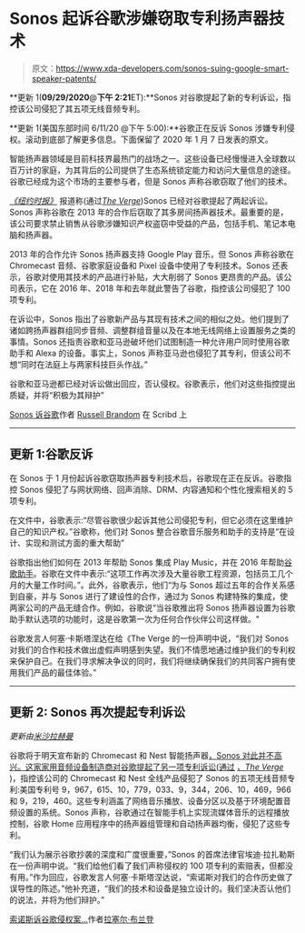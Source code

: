 # Sonos 起诉谷歌涉嫌窃取专利扬声器技术

> 原文：<https://www.xda-developers.com/sonos-suing-google-smart-speaker-patents/>

**更新 1(****09/29/2020****@****下午 2:21****ET):**Sonos 对谷歌提起了新的专利诉讼，指控该公司侵犯了其五项无线音频专利。

**更新 1(美国东部时间 6/11/20 @下午 5:00):**谷歌正在反诉 Sonos 涉嫌专利侵权。滚动到底部了解更多信息。下面保留了 2020 年 1 月 7 日发表的原文。

智能扬声器领域是目前科技界最热门的战场之一。这些设备已经慢慢进入全球数以百万计的家庭，为其背后的公司提供了生态系统锁定能力和访问大量信息的途径。谷歌已经成为这个市场的主要参与者，但是 Sonos 声称谷歌窃取了他们的技术。

*[《纽约时报》](https://www.nytimes.com/2020/01/07/technology/sonos-sues-google.html)* 报道称(通过[*The Verge*](https://www.theverge.com/2020/1/7/21055048/sonos-google-lawsuit-sues-speakers-assistant-amazon))Sonos 已经对谷歌提起了两起诉讼。Sonos 声称谷歌在 2013 年的合作后窃取了其多房间扬声器技术。最重要的是，该公司要求禁止销售从谷歌涉嫌知识产权盗窃中受益的产品，包括手机、笔记本电脑和扬声器。

2013 年的合作允许 Sonos 扬声器支持 Google Play 音乐，但 Sonos 声称谷歌在 Chromecast 音频、谷歌家庭设备和 Pixel 设备中使用了专利技术。Sonos 还表示，谷歌对使用其技术的产品进行补贴，大大削弱了 Sonos 更昂贵的产品。该公司表示，它在 2016 年、2018 年和去年就此警告了谷歌，指控该公司侵犯了 100 项专利。

在诉讼中，Sonos 指出了谷歌新产品与其现有技术之间的相似之处。他们提到了诸如跨扬声器群组同步音频、调整群组音量以及在本地无线网络上设置服务之类的事情。Sonos 还指责谷歌和亚马逊破坏他们试图制造一种允许用户同时使用谷歌助手和 Alexa 的设备。事实上，Sonos 声称亚马逊也侵犯了其专利，但该公司不想“同时在法庭上与两家科技巨头作战。”

谷歌和亚马逊都已经对诉讼做出回应，否认侵权。谷歌表示，他们对这些指控提出质疑，并将“积极为其辩护”

[Sonos 诉谷歌](https://www.scribd.com/document/442035843/Sonos-v-Google#from_embed "View Sonos v. Google on Scribd")作者 [Russell Brandom](https://www.scribd.com/user/448825312/Russell-Brandom#from_embed "View Russell Brandom's profile on Scribd") 在 Scribd 上

* * *

## 更新 1:谷歌反诉

在 Sonos 于 1 月份起诉谷歌窃取扬声器专利技术后，谷歌现在正在反诉。谷歌指控 Sonos 侵犯了与网状网络、回声消除、DRM、内容通知和个性化搜索相关的 5 项专利。

在文件中，谷歌表示:“尽管谷歌很少起诉其他公司侵犯专利，但它必须在这里维护自己的知识产权。”谷歌称，他们对 Sonos 整合谷歌音乐服务和助手的支持是“在设计、实现和测试方面的重大帮助”

谷歌指出他们如何在 2013 年帮助 Sonos 集成 Play Music，并在 2016 年帮助[谷歌助手](https://www.xda-developers.com/sonos-one-speaker-alexa-google-assistant/)。谷歌在文件中表示:“这项工作再次涉及大量谷歌工程资源，包括员工几个月的大量工作时间。”。此外，谷歌表示，他们“为与 Sonos 超过五年的合作关系感到自豪，并与 Sonos 进行了建设性的合作，通过为 Sonos 构建特殊的集成，使两家公司的产品无缝合作。例如，谷歌说“当谷歌推出将 Sonos 扬声器设置为谷歌助手默认选项的功能时，这是谷歌第一次为任何合作伙伴公司这样做。"

谷歌发言人何塞·卡斯塔涅达在给《The Verge 的一份声明中说，“我们对 Sonos 对我们的合作和技术做出虚假声明感到失望。我们不情愿地通过维护我们的专利权来保护自己。在我们寻求解决争议的同时，我们将继续确保我们的共同客户拥有使用我们产品的最佳体验。”

* * *

## 更新 2: Sonos 再次提起专利诉讼

*更新由[米沙拉赫曼](https://www.xda-developers.com/author/mishaalrahman/)*

谷歌将于明天宣布新的 Chromecast 和 Nest 智能扬声器[，Sonos 对此并不高兴。这家家用音频设备制造商对谷歌提起了另一项专利诉讼(通过](https://www.xda-developers.com/google-announce-new-chromecast-nest-speaker-pixel-5-4a-5g-september-30th/) [*、The Verge*](https://www.theverge.com/2020/9/29/21492671/sonos-google-patents-infringement-lawsuit-wireless-audio) )，指控该公司的 Chromecast 和 Nest 全线产品侵犯了 Sonos 的五项无线音频专利:美国专利号 9，967，615、10，779，033、9，344，206、10，469，966 和 9，219，460。这些专利涵盖了网络音乐播放、设备分区以及基于环境配置音频设置的系统。Sonos 声称，谷歌通过在智能手机上实现流媒体音乐的远程播放控制，谷歌 Home 应用程序中的扬声器组管理和自动扬声器均衡，侵犯了这些专利。

“我们认为展示谷歌抄袭的深度和广度很重要，”Sonos 的首席法律官埃迪·拉扎勒斯在一份声明中说。“我们给他们看了我们声称侵权的 100 项专利的索赔表，但都没有用。”作为回应，谷歌发言人何塞·卡斯塔涅达说，“索诺斯对我们的合作历史做了误导性的陈述。”他补充道，“我们的技术和设备是独立设计的。我们坚决否认他们的说法，并将为他们辩护。”

[索诺斯诉谷歌侵权案...](https://www.scribd.com/document/477978719/Sonos-v-Google-infringement-complaint#from_embed "View Sonos v. Google infringement complaint on Scribd")作者[拉塞尔·布兰登](https://www.scribd.com/user/448825312/Russell-Brandom#from_embed "View Russell Brandom's profile on Scribd")